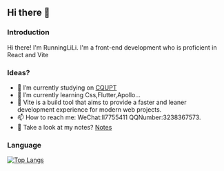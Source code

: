 ## Hi there 👋

### Introduction
Hi there! I'm RunningLiLi. I'm a front-end development who is proficient in React and Vite


### Ideas?
- 🔭 I’m currently studying on [CQUPT](http://www.cqupt.edu.cn/)
- 🌱 I’m currently learning Css,Flutter,Apollo... 
- 💬 Vite is a build tool that aims to provide a faster and leaner development experience for modern web projects.
- 📫 How to reach me: WeChat:ll7755411 QQNumber:3238367573.
- 📓 Take a look at my notes? [Notes](https://notes-blond-mu.vercel.app/?vercelToolbarCode=3b5LUJXRWKNq3bl)
### Language
[![Top Langs](https://github-readme-stats.vercel.app/api/top-langs/?username=RunningLiLi&layout=compact)](https://github.com/anuraghazra/github-readme-stats)
<!--[![Herrington's GitHub stats](https://github-readme-stats.vercel.app/api?username=RunningLiLi)](https://github.com/anuraghazra/github-readme-stats)--!>

